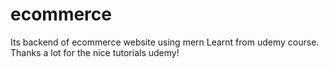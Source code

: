 # ecommerce
Its backend of ecommerce website using mern 
Learnt from udemy course. Thanks a lot for the nice tutorials udemy!
